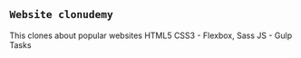 ## `Website clonudemy`

This clones about popular websites
HTML5
CSS3 - Flexbox, Sass
JS - Gulp Tasks

